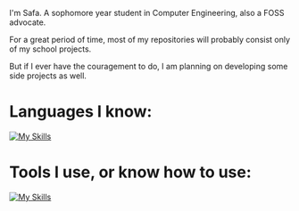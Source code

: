 I'm Safa. A sophomore year student in Computer Engineering, also a FOSS advocate.

For a great period of time, most of my repositories will probably consist only of my school projects.

But if I ever have the couragement to do, I am planning on developing some side projects as well.

# Languages I know:

[![My Skills](https://skillicons.dev/icons?i=java,c,cpp)](https://skillicons.dev)



# Tools I use, or know how to use:

[![My Skills](https://skillicons.dev/icons?i=linux,neovim,vscode)](https://skillicons.dev)

<!--
**safakarabayoglu/safakarabayoglu** is a ✨ _special_ ✨ repository because its `README.md` (this file) appears on your GitHub profile.

Here are some ideas to get you started:

- 🔭 I’m currently working on ...
- 🌱 I’m currently learning ...
- 👯 I’m looking to collaborate on ...
- 🤔 I’m looking for help with ...
- 💬 Ask me about ...
- 📫 How to reach me: ...
- 😄 Pronouns: ...
- ⚡ Fun fact: ...
-->

